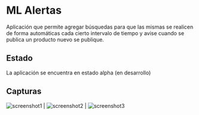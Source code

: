 # ML Alertas

Aplicación que permite agregar búsquedas para que las mismas se realicen de forma automáticas cada cierto intervalo de tiempo y avise cuando se publica un producto nuevo se publique.

## Estado

La aplicación se encuentra en estado alpha (en desarrollo)

## Capturas

![screenshot1](https://user-images.githubusercontent.com/75378876/185560633-e2228a0f-88b3-4056-9b94-0f2d034ffa6c.png) |
![screenshot2](https://user-images.githubusercontent.com/75378876/185560636-e231139b-a39f-412f-88c1-c376c25bb82d.png) |
![screenshot3](https://user-images.githubusercontent.com/75378876/185560640-3287850e-2adb-43b9-9013-685f26f9a9f4.png)
